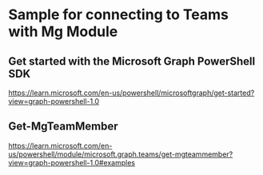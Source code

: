 # Sample for connecting to Teams with Mg Module

## Get started with the Microsoft Graph PowerShell SDK
https://learn.microsoft.com/en-us/powershell/microsoftgraph/get-started?view=graph-powershell-1.0

## Get-MgTeamMember
https://learn.microsoft.com/en-us/powershell/module/microsoft.graph.teams/get-mgteammember?view=graph-powershell-1.0#examples
